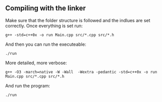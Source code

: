 ## Compiling with the linker ##
Make sure that the folder structure is followed and the indlues are set correctly. Once everything is set run:

	g++ -std=c++0x -o run Main.cpp src/*.cpp src/*.h

And then you can run the executeable:

	./run
	
More detailed, more verbose:

	g++ -O3 -march=native -W -Wall  -Wextra -pedantic -std=c++0x -o run Main.cpp src/*.cpp src/*.h
	
And run the program:

	./run